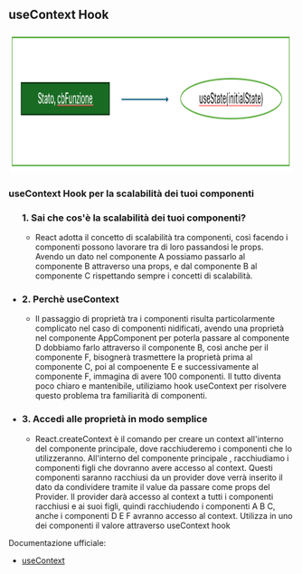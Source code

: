 ## useContext Hook

<div align="center">
    <img src="src/assets/usestate-1.png" alt="useState1" width="500" height="250">
</div>

### useContext Hook per la scalabilità dei tuoi componenti

<ul
    <li><h3>1. Sai che cos'è la scalabilità dei tuoi componenti?</h3></li>
    <ul>
        <li>
            React adotta il concetto di scalabilità tra componenti, così facendo i componenti possono lavorare tra di loro passandosi le props. 
            Avendo un dato nel componente A possiamo passarlo al componente B attraverso una props, e dal componente B al componente C rispettando sempre i concetti di scalabilità.
        </li>
     </ul>
    <li><h3>2. Perchè useContext</h3></li>
    <ul>
        <li>
            Il passaggio di proprietà tra i componenti risulta particolarmente complicato nel caso di componenti nidificati, avendo una proprietà nel componente AppComponent per poterla passare al componente D dobbiamo farlo attraverso              il componente B, così anche per il componente F, bisognerà trasmettere la proprietà prima al componente C, poi al compoenente E e successivamente al componente F, immagina di avere 100 componenti. Il tutto diventa poco                   chiaro e mantenibile, utiliziamo hook useContext per risolvere questo problema tra familiarità di componenti.
        </li>
     </ul>
    <li><h3>3. Accedi alle proprietà in modo semplice</h3></li>
    <ul>
        <li> 
            React.createContext è il comando per creare un context all'interno del componente principale, dove racchiuderemo i componenti che lo utilizzeranno.
            All'interno del componente principale , racchiudiamo i componenti figli che dovranno avere accesso al context. Questi componenti saranno racchiusi da un provider dove verrà inserito il dato da condividere tramite il value da passare come props del Provider.
            Il provider darà accesso al context a tutti i componenti racchiusi e ai suoi figli, quindi racchiudendo i componenti A B C, anche i componenti D E F avranno accesso al context.
            Utilizza in uno dei componenti il valore attraverso useContext hook
        </li>
     </ul>
</ul>


Documentazione ufficiale:
- [useContext](https://react.dev/reference/react/useContext)
